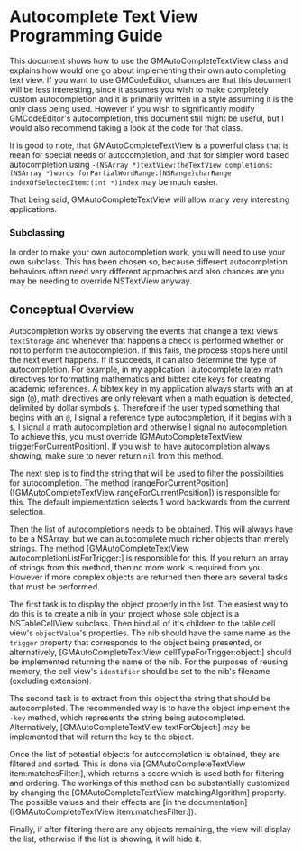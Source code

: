 Autocomplete Text View Programming Guide
========================================

This document shows how to use the GMAutoCompleteTextView class and explains how would one go about implementing their own auto completing text view. If you want to use GMCodeEditor, chances are that this document will be less interesting, since it assumes you wish to make completely custom autocompletion and it is primarily written in a style assuming it is the only class being used. However if you wish to significantly modify GMCodeEditor's autocompletion, this document still might be useful, but I would also recommend taking a look at the code for that class.

It is good to note, that GMAutoCompleteTextView is a powerful class that is mean for special needs of autocompletion, and that for simpler word based autocompletion using `-(NSArray *)textView:theTextView completions:(NSArray *)words forPartialWordRange:(NSRange)charRange indexOfSelectedItem:(int *)index` may be much easier.

That being said, GMAutoCompleteTextView will allow many very interesting applications.

### Subclassing

In order to make your own autocompletion work, you will need to use your own subclass. This has been chosen so, because different autocompletion behaviors often need very different approaches and also chances are you may be needing to override NSTextView anyway.


## Conceptual Overview

Autocompletion works by observing the events that change a text views `textStorage` and whenever that happens a check is performed whether or not to perform the autocompletion. If this fails, the process stops here until the next event happens. If it succeeds, it can also determine the type of autocompletion. For example, in my application I autocomplete latex math directives for formatting mathematics and bibtex cite keys for creating academic references. A bibtex key in my application always starts with an at sign (`@`), math directives are only relevant when a math equation is detected, delimited by dollar symbols `$`. Therefore if the user typed something that begins with an `@`, I signal a reference type autocompletion, if it begins with a `$`, I signal a math autocompletion and otherwise I signal no autocompletion. To achieve this, you must override [GMAutoCompleteTextView triggerForCurrentPosition]. If you wish to have autocompletion always showing, make sure to never return `nil` from this method.

The next step is to find the string that will be used to filter the possibilities for autocompletion. The method [rangeForCurrentPosition]([GMAutoCompleteTextView rangeForCurrentPosition]) is responsible for this. The default implementation selects 1 word backwards from the current selection.

Then the list of autocompletions needs to be obtained. This will always have to be a NSArray, but we can autocomplete much richer objects than merely strings. The method [GMAutoCompleteTextView autocompletionListForTrigger:] is responsible for this. If you return an array of strings from this method, then no more work is required from you. However if more complex objects are returned then there are several tasks that must be performed. 

The first task is to display the object properly in the list. The easiest way to do this is to create a nib in your project whose sole object is a NSTableCellView subclass. Then bind all of it's children to the table cell view's `objectValue`'s properties. The nib should have the same name as the `trigger` property that corresponds to the object being presented, or alternatively, [GMAutoCompleteTextView cellTypeForTrigger:object:] should be implemented returning the name of the nib. For the purposes of reusing memory, the cell view's `identifier` should be set to the nib's filename (excluding extension).

The second task is to extract from this object the string that should be autocompleted. The recommended way is to have the object implement the `-key` method, which represents the string being autocompleted. Alternatively, [GMAutoCompleteTextView textForObject:] may be implemented that will return the key to the object.

Once the list of potential objects for autocompletion is obtained, they are filtered and sorted. This is done via [GMAutoCompleteTextView  item:matchesFilter:], which returns a score which is used both for filtering and ordering. The workings of this method can be substantially customized by changing the [GMAutoCompleteTextView  matchingAlgorithm] property. The possible values and their effects are [in the documentation]([GMAutoCompleteTextView  item:matchesFilter:]).

Finally, if after filtering there are any objects remaining, the view will display the list, otherwise if the list is showing, it will hide it.